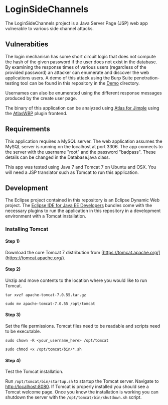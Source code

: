 LoginSideChannels
=================

The LoginSideChannels project is a Java Server Page (JSP) web app vulnerable to various side channel attacks.

## Vulnerabities
The login mechanism has some short circuit logic that does not compute the hash of the given password if the user does not exist in the database.  By examining the response times of various users (regardless of the provided password) an attacker can enumerate and discover the web applications users.  A demo of this attack using the Burp Suite penetration-testing  tool can be found in this repository in the [Demo](./Demo/) directory.

Usernames can also be enumerated using the different response messages produced by the create user page.

The binary of this application can be analyzed using [Atlas for Jimple](http://www.ensoftcorp.com/atlas/) using the [AtlasWBP](https://github.com/benjholla/AtlasWBP) plugin frontend.

## Requirements
This application requires a MySQL server.  The web application assumes the MySQL server is running on the localhost at port 3306.  The app connects to the server with the username "root" and the password "badpass".  These details can be changed in the Database.java class.

This app was tested using Java 7 and Tomcat 7 on Ubuntu and OSX.  You will need a JSP translator such as Tomcat to run this application.

## Development
The Eclipse project contained in this repository is an Eclipse Dynamic Web project.  The [Eclipse IDE for Java EE Developers](https://www.eclipse.org/downloads/) bundles come with the necessary plugins to run the application in this repository in a development environment with a Tomcat installation.

### Installing Tomcat
#### Step 1) 

Download the core Tomcat 7 distribution from [https://tomcat.apache.org/](https://tomcat.apache.org/).


#### Step 2) 

Unzip and move contents to the location where you would like to run Tomcat.

`tar xvzf apache-tomcat-7.0.55.tar.gz`

`sudo mv apache-tomcat-7.0.55 /opt/tomcat`

#### Step 3) 
Set the file permissions.  Tomcat files need to be readable and scripts need to be executable.

`sudo chown -R <your_username_here> /opt/tomcat`

`sudo chmod +x /opt/tomcat/bin/*.sh`

#### Step 4) 

Test the Tomcat installation.

Run `/opt/tomcat/bin/startup.sh` to startup the Tomcat server.  Navigate to [http://localhost:8080](http://localhost:8080).  If Tomcat is properly installed you should see a Tomcat welcome page.  Once you know the installation is working you can shutdown the server with the `/opt/tomcat/bin/shutdown.sh` script.
